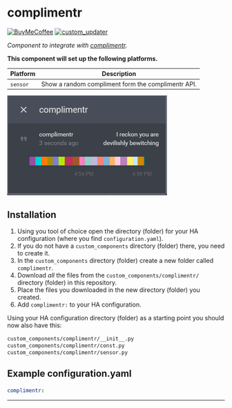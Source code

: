 # complimentr

[![BuyMeCoffee][buymecoffeebedge]][buymecoffee]
[![custom_updater][customupdaterbadge]][customupdater]

_Component to integrate with [complimentr][complimentr]._

**This component will set up the following platforms.**

Platform | Description
-- | --
`sensor` | Show a random compliment form the complimentr API.

![example][exampleimg]

## Installation

1. Using you tool of choice open the directory (folder) for your HA configuration (where you find `configuration.yaml`).
2. If you do not have a `custom_components` directory (folder) there, you need to create it.
3. In the `custom_components` directory (folder) create a new folder called `complimentr`.
4. Download _all_ the files from the `custom_components/complimentr/` directory (folder) in this repository.
5. Place the files you downloaded in the new directory (folder) you created.
6. Add `complimentr:` to your HA configuration.

Using your HA configuration directory (folder) as a starting point you should now also have this:

```text
custom_components/complimentr/__init__.py
custom_components/complimentr/const.py
custom_components/complimentr/sensor.py
```

## Example configuration.yaml

```yaml
complimentr:
```


***

[exampleimg]: image.png
[buymecoffee]: https://www.buymeacoffee.com/ludeeus
[buymecoffeebedge]: https://camo.githubusercontent.com/cd005dca0ef55d7725912ec03a936d3a7c8de5b5/68747470733a2f2f696d672e736869656c64732e696f2f62616467652f6275792532306d6525323061253230636f666665652d646f6e6174652d79656c6c6f772e737667
[complimentr]: https://complimentr.com/api
[customupdater]: https://github.com/custom-components/custom_updater
[customupdaterbadge]: https://img.shields.io/badge/custom__updater-true-success.svg